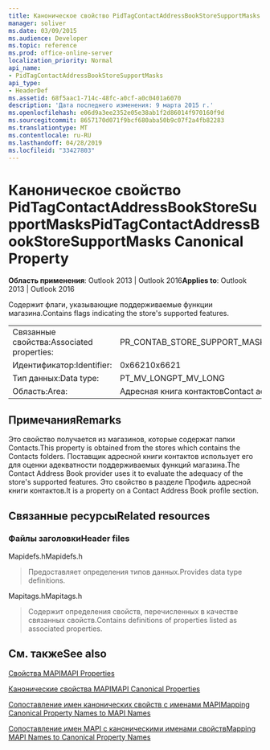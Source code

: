 ```yaml
---
title: Каноническое свойство PidTagContactAddressBookStoreSupportMasks
manager: soliver
ms.date: 03/09/2015
ms.audience: Developer
ms.topic: reference
ms.prod: office-online-server
localization_priority: Normal
api_name:
- PidTagContactAddressBookStoreSupportMasks
api_type:
- HeaderDef
ms.assetid: 68f5aac1-714c-48fc-a0cf-a0c0401a6070
description: 'Дата последнего изменения: 9 марта 2015 г.'
ms.openlocfilehash: e06d9a3ee2352e05e38ab1f2d86014f970160f9d
ms.sourcegitcommit: 8657170d071f9bcf680aba50b9c07f2a4fb82283
ms.translationtype: MT
ms.contentlocale: ru-RU
ms.lasthandoff: 04/28/2019
ms.locfileid: "33427803"
---
```

# <a name="pidtagcontactaddressbookstoresupportmasks-canonical-property"></a><span data-ttu-id="c092e-103">Каноническое свойство PidTagContactAddressBookStoreSupportMasks</span><span class="sxs-lookup"><span data-stu-id="c092e-103">PidTagContactAddressBookStoreSupportMasks Canonical Property</span></span>

  
  
<span data-ttu-id="c092e-104">**Область применения**: Outlook 2013 | Outlook 2016</span><span class="sxs-lookup"><span data-stu-id="c092e-104">**Applies to**: Outlook 2013 | Outlook 2016</span></span> 
  
<span data-ttu-id="c092e-105">Содержит флаги, указывающие поддерживаемые функции магазина.</span><span class="sxs-lookup"><span data-stu-id="c092e-105">Contains flags indicating the store's supported features.</span></span>
  
|||
|:-----|:-----|
|<span data-ttu-id="c092e-106">Связанные свойства:</span><span class="sxs-lookup"><span data-stu-id="c092e-106">Associated properties:</span></span>  <br/> |<span data-ttu-id="c092e-107">PR_CONTAB_STORE_SUPPORT_MASKS</span><span class="sxs-lookup"><span data-stu-id="c092e-107">PR_CONTAB_STORE_SUPPORT_MASKS</span></span>  <br/> |
|<span data-ttu-id="c092e-108">Идентификатор:</span><span class="sxs-lookup"><span data-stu-id="c092e-108">Identifier:</span></span>  <br/> |<span data-ttu-id="c092e-109">0x6621</span><span class="sxs-lookup"><span data-stu-id="c092e-109">0x6621</span></span>  <br/> |
|<span data-ttu-id="c092e-110">Тип данных:</span><span class="sxs-lookup"><span data-stu-id="c092e-110">Data type:</span></span>  <br/> |<span data-ttu-id="c092e-111">PT_MV_LONG</span><span class="sxs-lookup"><span data-stu-id="c092e-111">PT_MV_LONG</span></span>  <br/> |
|<span data-ttu-id="c092e-112">Область:</span><span class="sxs-lookup"><span data-stu-id="c092e-112">Area:</span></span>  <br/> |<span data-ttu-id="c092e-113">Адресная книга контактов</span><span class="sxs-lookup"><span data-stu-id="c092e-113">Contact address book</span></span>  <br/> |
   
## <a name="remarks"></a><span data-ttu-id="c092e-114">Примечания</span><span class="sxs-lookup"><span data-stu-id="c092e-114">Remarks</span></span>

<span data-ttu-id="c092e-115">Это свойство получается из магазинов, которые содержат папки Contacts.</span><span class="sxs-lookup"><span data-stu-id="c092e-115">This property is obtained from the stores which contains the Contacts folders.</span></span> <span data-ttu-id="c092e-116">Поставщик адресной книги контактов использует его для оценки адекватности поддерживаемых функций магазина.</span><span class="sxs-lookup"><span data-stu-id="c092e-116">The Contact Address Book provider uses it to evaluate the adequacy of the store's supported features.</span></span> <span data-ttu-id="c092e-117">Это свойство в разделе Профиль адресной книги контактов.</span><span class="sxs-lookup"><span data-stu-id="c092e-117">It is a property on a Contact Address Book profile section.</span></span> 
  
## <a name="related-resources"></a><span data-ttu-id="c092e-118">Связанные ресурсы</span><span class="sxs-lookup"><span data-stu-id="c092e-118">Related resources</span></span>

### <a name="header-files"></a><span data-ttu-id="c092e-119">Файлы заголовки</span><span class="sxs-lookup"><span data-stu-id="c092e-119">Header files</span></span>

<span data-ttu-id="c092e-120">Mapidefs.h</span><span class="sxs-lookup"><span data-stu-id="c092e-120">Mapidefs.h</span></span>
  
> <span data-ttu-id="c092e-121">Предоставляет определения типов данных.</span><span class="sxs-lookup"><span data-stu-id="c092e-121">Provides data type definitions.</span></span>
    
<span data-ttu-id="c092e-122">Mapitags.h</span><span class="sxs-lookup"><span data-stu-id="c092e-122">Mapitags.h</span></span>
  
> <span data-ttu-id="c092e-123">Содержит определения свойств, перечисленных в качестве связанных свойств.</span><span class="sxs-lookup"><span data-stu-id="c092e-123">Contains definitions of properties listed as associated properties.</span></span>
    
## <a name="see-also"></a><span data-ttu-id="c092e-124">См. также</span><span class="sxs-lookup"><span data-stu-id="c092e-124">See also</span></span>



[<span data-ttu-id="c092e-125">Свойства MAPI</span><span class="sxs-lookup"><span data-stu-id="c092e-125">MAPI Properties</span></span>](mapi-properties.md)
  
[<span data-ttu-id="c092e-126">Канонические свойства MAPI</span><span class="sxs-lookup"><span data-stu-id="c092e-126">MAPI Canonical Properties</span></span>](mapi-canonical-properties.md)
  
[<span data-ttu-id="c092e-127">Сопоставление имен канонических свойств с именами MAPI</span><span class="sxs-lookup"><span data-stu-id="c092e-127">Mapping Canonical Property Names to MAPI Names</span></span>](mapping-canonical-property-names-to-mapi-names.md)
  
[<span data-ttu-id="c092e-128">Сопоставление имен MAPI с каноническими именами свойств</span><span class="sxs-lookup"><span data-stu-id="c092e-128">Mapping MAPI Names to Canonical Property Names</span></span>](mapping-mapi-names-to-canonical-property-names.md)

